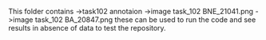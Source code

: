 This folder contains
->task102 annotaion
->image task_102 BNE_21041.png
->image task_102 BA_20847.png
these can be used to run the code and see results in absence of data to test the repository.
